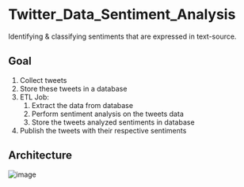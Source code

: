 # Twitter_Data_Sentiment_Analysis
Identifying &amp; classifying sentiments that are expressed in text-source.

Goal
----------------------------------------------------------------------------------
1. Collect tweets
2. Store these tweets in a database
3. ETL Job:
   1. Extract the data from database
   2. Perform sentiment analysis on the tweets data
   3. Store the tweets analyzed sentiments in database
4. Publish the tweets with their respective sentiments

Architecture
----------------------------------------------------------------------------------
![image](https://user-images.githubusercontent.com/55586376/167820479-a2136f3b-7317-4c18-91c9-c5e8aa87f10b.png)
